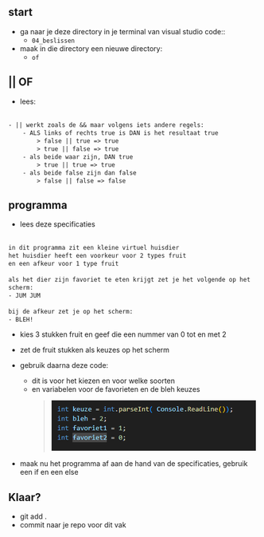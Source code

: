## start

- ga naar je deze directory in je terminal van visual studio code::
    - `04_beslissen`
- maak in die directory een nieuwe directory:
    - `of`

## || OF

- lees:
```

- || werkt zoals de && maar volgens iets andere regels:
    - ALS links of rechts true is DAN is het resultaat true
        > false || true => true
        > true || false => true
    - als beide waar zijn, DAN true
        > true || true => true
    - als beide false zijn dan false 
        > false || false => false
```

## programma

- lees deze specificaties
```

in dit programma zit een kleine virtuel huisdier
het huisdier heeft een voorkeur voor 2 types fruit
en een afkeur voor 1 type fruit

als het dier zijn favoriet te eten krijgt zet je het volgende op het scherm:
- JUM JUM

bij de afkeur zet je op het scherm:
- BLEH!

```
- kies 3 stukken fruit en geef die een nummer van 0 tot en met 2
- zet de fruit stukken als keuzes op het scherm

- gebruik daarna deze code:
    - dit is voor het kiezen en voor welke soorten
    - en variabelen voor de favorieten en de bleh keuzes
        > ![](img/parse.PNG)

- maak nu het programma af aan de hand van de specificaties, gebruik een if en een else


## Klaar?

- git add .
- commit naar je repo voor dit vak
